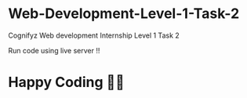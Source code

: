 # Web-Development-Level-1-Task-2
Cognifyz Web development Internship Level 1 Task 2

Run code using live server !!

# Happy Coding 🚀🙌
